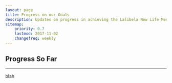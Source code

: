 ```yaml
---
layout: page
title: Progress on our Goals
description: Updates on progress in achieving the Lalibela New Life Medical Centre Trust goals.
sitemap:
    priority: 0.7
    lastmod: 2017-11-02
    changefreq: weekly
---
```

## Progress So Far
---

blah

